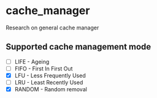 # cache_manager
Research on general cache manager

## Supported cache management mode
- [ ] LIFE   - Ageing
- [ ] FIFO   - First In First Out
- [x] LFU    - Less Frequently Used
- [ ] LRU    - Least Recently Used
- [x] RANDOM - Random removal
